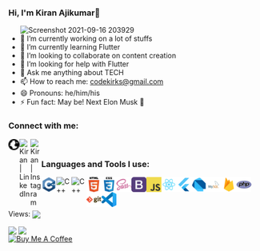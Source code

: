 ### Hi, I'm Kiran Ajikumar👋

<img align="right" width="480" alt="Screenshot 2021-09-16 203929" src="https://user-images.githubusercontent.com/73101486/133656376-57dbd46d-64df-4cdd-968a-b3367c0bc3fb.png">

- 🔭 I’m currently working on a lot of stuffs
- 🌱 I’m currently learning Flutter
- 👯 I’m looking to collaborate on content creation
- 🤔 I’m looking for help with Flutter
- 💬 Ask me anything about TECH
- 📫 How to reach me: codekirks@gmail.com
- 😄 Pronouns: he/him/his
- ⚡ Fun fact: May be! Next Elon Musk 🤣


### Connect with me:

[<img align="left" alt="kiran.codes" width="22px" src="https://raw.githubusercontent.com/iconic/open-iconic/master/svg/globe.svg" />][website]
[<img align="left" alt="Kiran | LinkedIn" width="22px" src="https://cdn.jsdelivr.net/npm/simple-icons@v3/icons/linkedin.svg" />][linkedin]
[<img align="left" alt="Kiran | Instagram" width="22px" src="https://cdn.jsdelivr.net/npm/simple-icons@v3/icons/instagram.svg" />][instagram]

<br />



### Languages and Tools I use:


<img align="left" alt="C++" width="30px" src="https://raw.githubusercontent.com/github/explore/80688e429a7d4ef2fca1e82350fe8e3517d3494d/topics/cpp/cpp.png"/>
<img align="left" alt="C++" width="30px" src="https://raw.githubusercontent.com/abranhe/programming-languages-logos/master/src/java/java_32x32.png"/>
<img align="left" alt="C++" width="30px" src="https://raw.githubusercontent.com/abranhe/programming-languages-logos/master/src/c/c_32x32.png"/>
<img align="left" alt="HTML5" width="30px" src="https://raw.githubusercontent.com/github/explore/80688e429a7d4ef2fca1e82350fe8e3517d3494d/topics/html/html.png" />
<img align="left" alt="CSS3"  width="30px" src="https://raw.githubusercontent.com/github/explore/80688e429a7d4ef2fca1e82350fe8e3517d3494d/topics/css/css.png" />
<img align="left" alt="Sass"  width="30px" src="https://raw.githubusercontent.com/github/explore/80688e429a7d4ef2fca1e82350fe8e3517d3494d/topics/sass/sass.png" />
<img align="left" alt="Bootstrap" width="30px" src="https://raw.githubusercontent.com/github/explore/80688e429a7d4ef2fca1e82350fe8e3517d3494d/topics/bootstrap/bootstrap.png"/>
<img align="left" alt="JavaScript" width="30px" src="https://raw.githubusercontent.com/github/explore/80688e429a7d4ef2fca1e82350fe8e3517d3494d/topics/javascript/javascript.png" />
<img align="left" alt="ReactJs" width="30px" src="https://raw.githubusercontent.com/github/explore/80688e429a7d4ef2fca1e82350fe8e3517d3494d/topics/react/react.png"/>
<img align="left" alt="Flutter" width="30px" src="https://raw.githubusercontent.com/github/explore/80688e429a7d4ef2fca1e82350fe8e3517d3494d/topics/flutter/flutter.png">
<img align="left" alt="Dart" width="30px" src="https://raw.githubusercontent.com/github/explore/80688e429a7d4ef2fca1e82350fe8e3517d3494d/topics/dart/dart.png">
<img align="left" alt="MySQL" width="30px" src="https://raw.githubusercontent.com/github/explore/80688e429a7d4ef2fca1e82350fe8e3517d3494d/topics/mysql/mysql.png" />
<img align="left" alt="Firebase" width="30px" src="https://raw.githubusercontent.com/github/explore/80688e429a7d4ef2fca1e82350fe8e3517d3494d/topics/firebase/firebase.png"/>
<img align="left" alt="PHP" width="30px" src="https://raw.githubusercontent.com/github/explore/ccc16358ac4530c6a69b1b80c7223cd2744dea83/topics/php/php.png"/>
<img align="left" alt="Git" width="30px" src="https://raw.githubusercontent.com/github/explore/80688e429a7d4ef2fca1e82350fe8e3517d3494d/topics/git/git.png" />
<img align="left" alt="Visual Studio Code" width="30px" src="https://raw.githubusercontent.com/github/explore/80688e429a7d4ef2fca1e82350fe8e3517d3494d/topics/visual-studio-code/visual-studio-code.png" />

<br />
<br />
<br/>

Views:
<img align="center" src="https://profile-counter.glitch.me/{kiranajik}/count.svg"/>

<img align="center" src="https://github-readme-stats.vercel.app/api?username=kiranajik&count_private=true&show_icons=true&theme=radical"/>
<img align="center" src="https://github-readme-streak-stats.herokuapp.com/?user=kiranajik&theme=radical"/>
<br/>
<a href="https://www.buymeacoffee.com/kiran.codes" target="_blank"><img src="https://cdn.buymeacoffee.com/buttons/v2/default-yellow.png" alt="Buy Me A Coffee" style="height: 60px !important;width: 217px !important;" ></a>




[website]: https://kiran.codes
[instagram]: https://instagram.com/kiran_ajik
[linkedin]: https://linkedin.com/in/kiran-ajikumar
[webdevplaylist]: https://kiran.codes



